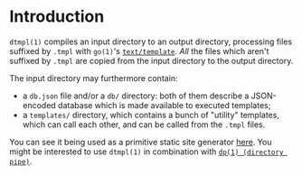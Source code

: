 # Introduction
``dtmpl(1)`` compiles an input directory to an output directory,
processing files suffixed by ``.tmpl`` with ``go(1)``'s
[``text/template``][go-text/template]. *All* the files which
aren't suffixed by ``.tmpl`` are copied from the input directory
to the output directory.

The input directory may furthermore contain:

  - a ``db.json`` file and/or a ``db/`` directory: both of them
  describe a JSON-encoded database which is made available to
  executed templates;
  - a ``templates/`` directory, which contains a bunch of "utility"
  templates, which can call each other, and can be called from the
  ``.tmpl`` files.

You can see it being used as a primitive static site generator
[here][gh-mb-bargue]. You might be interested to use ``dtmpl(1)``
in combination with [``dp(1) (directory pipe)``][gh-mb-dp].

[go-text/template]: https://pkg.go.dev/text/template
[gh-mb-bargue]:     https://github.com/mbivert/bargue/
[gh-mb-dp]:         https://github.com/mbivert/dp/

